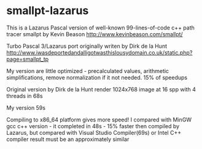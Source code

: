 # smallpt-lazarus
This is a Lazarus Pascal version of well-known 99-lines-of-code c++ path tracer smallpt by Kevin Beason http://www.kevinbeason.com/smallpt/

Turbo Pascal 3/Lazarus port originally writen by Dirk de la Hunt http://www.iwasdeportedandalligotwasthislousydomain.co.uk/static.php?page=smallpt_tp

My version are little optimized - precalculated values, arithmetic simplifications, remove normalization if it not needed.
15% of speedups

Original version by Dirk de la Hunt render 1024x768 image at 16 spp with 4 threads in 68s

My version 59s

Compiling to x86_64 platform gives more speed!
I compared with MinGW gcc c++ version - it completed in 48s - 15% faster then compiled by Lazarus, but compared with Visual Studio Compiler(69s) or Intel C++ compiler result must be an approximately similar
